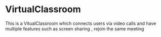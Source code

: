 # VirtualClassroom
This is a VitualClassroom which connects users via video calls and have multiple features such as screen sharing , rejoin the same meeting 
